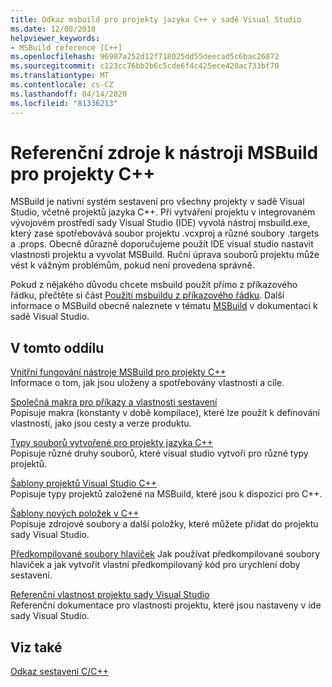 ```yaml
---
title: Odkaz msbuild pro projekty jazyka C++ v sadě Visual Studio
ms.date: 12/08/2018
helpviewer_keywords:
- MSBuild reference [C++]
ms.openlocfilehash: 96987a252d12f718025dd55deecad5c6bac26872
ms.sourcegitcommit: c123cc76bb2b6c5cde6f4c425ece420ac733bf70
ms.translationtype: MT
ms.contentlocale: cs-CZ
ms.lasthandoff: 04/14/2020
ms.locfileid: "81336213"
---
```

# <a name="msbuild-reference-for-c-projects"></a>Referenční zdroje k nástroji MSBuild pro projekty C++

MSBuild je nativní systém sestavení pro všechny projekty v sadě Visual Studio, včetně projektů jazyka C++. Při vytváření projektu v integrovaném vývojovém prostředí sady Visual Studio (IDE) vyvolá nástroj msbuild.exe, který zase spotřebovává soubor projektu .vcxproj a různé soubory .targets a .props. Obecně důrazně doporučujeme použít IDE visual studio nastavit vlastnosti projektu a vyvolat MSBuild. Ruční úprava souborů projektu může vést k vážným problémům, pokud není provedena správně.

Pokud z nějakého důvodu chcete msbuild použít přímo z příkazového řádku, přečtěte si část [Použití msbuildu z příkazového řádku](../msbuild-visual-cpp.md). Další informace o MSBuild obecně naleznete v tématu [MSBuild](/visualstudio/msbuild/msbuild) v dokumentaci k sadě Visual Studio.

## <a name="in-this-section"></a>V tomto oddílu

[Vnitřní fungování nástroje MSBuild pro projekty C++](msbuild-visual-cpp-overview.md)<br/>
Informace o tom, jak jsou uloženy a spotřebovány vlastnosti a cíle.

[Společná makra pro příkazy a vlastnosti sestavení](common-macros-for-build-commands-and-properties.md)<br/>
Popisuje makra (konstanty v době kompilace), které lze použít k definování vlastností, jako jsou cesty a verze produktu.

[Typy souborů vytvořené pro projekty jazyka C++](file-types-created-for-visual-cpp-projects.md)<br/>
Popisuje různé druhy souborů, které visual studio vytvoří pro různé typy projektů.

[Šablony projektů Visual Studio C++](visual-cpp-project-types.md)<br>
Popisuje typy projektů založené na MSBuild, které jsou k dispozici pro C++.

[Šablony nových položek v C++](using-visual-cpp-add-new-item-templates.md)<br>
Popisuje zdrojové soubory a další položky, které můžete přidat do projektu sady Visual Studio.

[Předkompilované soubory hlaviček](../creating-precompiled-header-files.md) Jak používat předkompilované soubory hlaviček a jak vytvořit vlastní předkompilovaný kód pro urychlení doby sestavení.

[Referenční vlastnost projektu sady Visual Studio](property-pages-visual-cpp.md)<br/>
Referenční dokumentace pro vlastnosti projektu, které jsou nastaveny v ide sady Visual Studio.

## <a name="see-also"></a>Viz také

[Odkaz sestavení C/C++](c-cpp-building-reference.md)
